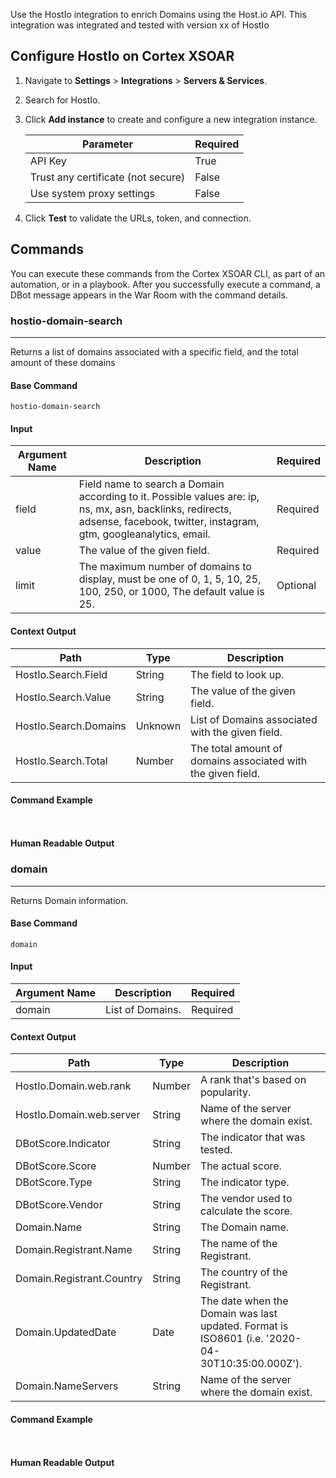 Use the HostIo integration to enrich Domains using the Host.io API.
This integration was integrated and tested with version xx of HostIo
## Configure HostIo on Cortex XSOAR

1. Navigate to **Settings** > **Integrations** > **Servers & Services**.
2. Search for HostIo.
3. Click **Add instance** to create and configure a new integration instance.

    | **Parameter** | **Required** |
    | --- | --- |
    | API Key | True |
    | Trust any certificate (not secure) | False |
    | Use system proxy settings | False |

4. Click **Test** to validate the URLs, token, and connection.
## Commands
You can execute these commands from the Cortex XSOAR CLI, as part of an automation, or in a playbook.
After you successfully execute a command, a DBot message appears in the War Room with the command details.
### hostio-domain-search
***
Returns a list of domains associated with a specific field, and the total amount of these domains


#### Base Command

`hostio-domain-search`
#### Input

| **Argument Name** | **Description** | **Required** |
| --- | --- | --- |
| field | Field name to search a Domain according to it. Possible values are: ip, ns, mx, asn, backlinks, redirects, adsense, facebook, twitter, instagram, gtm, googleanalytics, email. | Required | 
| value | The value of the given field. | Required | 
| limit | The maximum number of domains to display, must be one of 0, 1, 5, 10, 25, 100, 250, or 1000, The default value is 25. | Optional | 


#### Context Output

| **Path** | **Type** | **Description** |
| --- | --- | --- |
| HostIo.Search.Field | String | The field to look up. | 
| HostIo.Search.Value | String | The value of the given field. | 
| HostIo.Search.Domains | Unknown | List of Domains associated with the given field. | 
| HostIo.Search.Total | Number | The total amount of domains associated with the given field. | 


#### Command Example
``` ```

#### Human Readable Output



### domain
***
Returns Domain information.


#### Base Command

`domain`
#### Input

| **Argument Name** | **Description** | **Required** |
| --- | --- | --- |
| domain | List of Domains. | Required | 


#### Context Output

| **Path** | **Type** | **Description** |
| --- | --- | --- |
| HostIo.Domain.web.rank | Number | A rank that's based on popularity. | 
| HostIo.Domain.web.server | String | Name of the server where the domain exist. | 
| DBotScore.Indicator | String | The indicator that was tested. | 
| DBotScore.Score | Number | The actual score. | 
| DBotScore.Type | String | The indicator type. | 
| DBotScore.Vendor | String | The vendor used to calculate the score. | 
| Domain.Name | String | The Domain name. | 
| Domain.Registrant.Name | String | The name of the Registrant. | 
| Domain.Registrant.Country | String | The country of the Registrant. | 
| Domain.UpdatedDate | Date | The date when the Domain was last updated. Format is ISO8601 \(i.e. '2020-04-30T10:35:00.000Z'\). | 
| Domain.NameServers | String | Name of the server where the domain exist. | 


#### Command Example
``` ```

#### Human Readable Output


